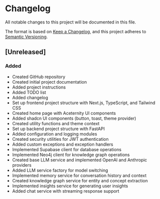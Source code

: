 # Changelog

All notable changes to this project will be documented in this file.

The format is based on [Keep a Changelog](https://keepachangelog.com/en/1.0.0/),
and this project adheres to [Semantic Versioning](https://semver.org/spec/v2.0.0.html).

## [Unreleased]

### Added
- Created GitHub repository
- Created initial project documentation
- Added project instructions
- Added TODO list
- Added changelog
- Set up frontend project structure with Next.js, TypeScript, and Tailwind CSS
- Created home page with Aceternity UI components
- Added shadcn UI components (button, toast, theme provider)
- Created utility functions and theme context
- Set up backend project structure with FastAPI
- Added configuration and logging modules
- Created security utilities for JWT authentication
- Added custom exceptions and exception handlers
- Implemented Supabase client for database operations
- Implemented Neo4j client for knowledge graph operations
- Created base LLM service and implemented OpenAI and Anthropic providers
- Added LLM service factory for model switching
- Implemented memory service for conversation history and context
- Created knowledge graph service for entity and concept extraction
- Implemented insights service for generating user insights
- Added chat service with streaming response support
